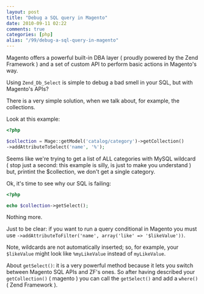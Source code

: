 ```yaml
---
layout: post
title: "Debug a SQL query in Magento"
date: 2010-09-11 02:22
comments: true
categories: [php]
alias: "/99/debug-a-sql-query-in-magento"
---
```


Magento offers a powerful built-in DBA layer ( proudly powered by the Zend Framework ) and a set of custom API to perform basic actions in Magento's way.
<!-- more -->

Using `Zend_Db_Select` is simple to debug a bad smell in your SQL, but with Magento's APIs?

There is a very simple solution, when we talk about, for example, the collections.

Look at this example:

``` php
<?php

$collection = Mage::getModel('catalog/category')->getCollection()
->addAttributeToSelect('name', '%');
```

Seems like we're trying to get a list of ALL categories with MySQL wildcard ( stop just a second: this example is silly, is just to make you understand ) but, printint the $collection, we don't get a single category.

Ok, it's time to see why our SQL is failing:

``` php
<?php

echo $collection->getSelect();
```

Nothing more.

Just to be clear: if you want to run a query conditional in Magento you must use `->addAttributeToFilter('name', array('like' => '$likeValue'))`.

Note, wildcards are not automatically inserted; so, for example, your `$likeValue` might look like `%myLikeValue` instead of `myLikeValue`.

About `getSelect()`: it is a very powerful method because it lets you switch between Magento SQL APIs and ZF's ones.
So after having described your `getCollection()` ( magento ) you can call the `getSelect()` and add a `where()` ( Zend Framework ).
